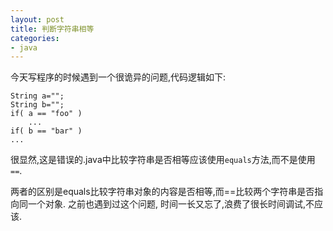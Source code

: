 ```yaml
---
layout: post 
title: 判断字符串相等
categories:
- java
---
```


今天写程序的时候遇到一个很诡异的问题,代码逻辑如下:

    String a="";
    String b="";
    if( a == "foo" )
        ...
    if( b == "bar" )
	...

很显然,这是错误的.java中比较字符串是否相等应该使用`equals`方法,而不是使用`==`.

两者的区别是equals比较字符串对象的内容是否相等,而==比较两个字符串是否指向同一个对象.
之前也遇到过这个问题, 时间一长又忘了,浪费了很长时间调试,不应该.
